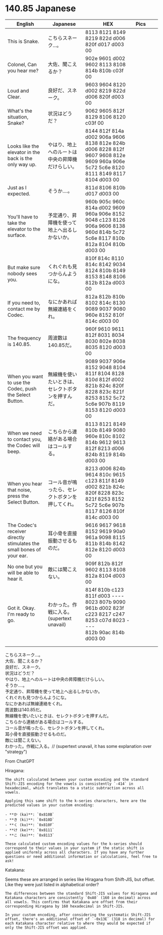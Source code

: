 
# 140.85 Japanese
| English                                                               | Japanese                       | HEX                                                                                                                                       | Pics |     |     |
| --------------------------------------------------------------------- | ------------------------------ | ----------------------------------------------------------------------------------------------------------------------------------------- | ---- | --- | --- |
| This is Snake.                                                        | こちらスネーク...。                    | 8113 8121 8149 8219 822d d006 820f d017 d003 00                                                                                           |      |     |     |
| Colonel, Can you hear me?                                             | 大佐、聞こえるか？                      | 902e 9601 d002 9602 8113 8108 814b 810b c03f 00                                                                                           |      |     |     |
| Loud and Clear.                                                       | 良好だ、スネーク。                      | 9603 9604 8120 d002 8219 822d d006 820f d003 00                                                                                           |      |     |     |
| What's the situation, Snake?                                          | 状況はどうだ？                        | 9062 9605 812f 8129 8106 8120 c03f 00                                                                                                     |      |     |     |
| Looks like the elevator in the back is the only way up.               | やはり、地上へのルートは中央の昇障機だけらしい。       | 8144 812f 814a d002 906a 9606 8138 812e 824b d006 8228 812f 9607 9608 812e 9609 960a 906e 5c72 5c6e 8120 8111 8149 8117 8104 d003 00      |      |     |     |
| Just as I expected.                                                   | そうか....。                       | 811d 8106 810b d017 d003 00                                                                                                               |      |     |     |
| You'll have to take the elevator to the surface.                      | 予定通り、昇障機を使って地上へ出るしかないか。        | 960b 905c 960c 814a d002 9609 960a 906e 8152 9048 c123 8126 906a 9606 8138 960d 814b 5c72 5c6e 8117 810b 812a 8104 810b d003 00           |      |     |     |
| But make sure nobody sees you.                                        | くれぐれも見つからんようにな。                | 810f 814c 8110 814c 8142 9034 8124 810b 8149 8153 8148 8106 812b 812a d003 00                                                             |      |     |     |
| If you need to, contact me by Codec.                                  | なにかあれば無線連絡をくれ。                 | 812a 812b 810b 8102 814c 8130 9089 9037 9080 960e 8152 810f 814c d003 00                                                                  |      |     |     |
| The frequency is 140.85.                                              | 周波数は140.85だ。                   | 960f 9610 9611 812f 8031 8034 8030 802e 8038 8035 8120 d003 00                                                                            |      |     |     |
| When you want to use the Codec, push the Select Button.               | 無線機を使いたいときは、セレクトボタンを押すんだ。      | 9089 9037 906e 8152 9048 8104 811f 8104 8128 810d 812f d002 821b 824c 820f 8228 823c 821f 8253 8152 5c72 5c6e 907b 8119 8153 8120 d003 00 |      |     |     |
| When we need to contact you, the Codec will beep.                     | こちらから連絡がある場合はコールする。            | 8113 8121 8149 810b 8149 9080 960e 810c 8102 814b 9612 9613 812f 8213 d006 824b 8119 814b d003 00                                         |      |     |     |
| When you hear that noise, press the Select Button.                    | コール音が鳴ったら、セレクトボタンを押してくれ。       | 8213 d006 824b 9614 810c 9615 c123 811f 8149 d002 821b 824c 820f 8228 823c 821f 8253 8152 5c72 5c6e 907b 8117 8126 810f 814c d003 00      |      |     |     |
| The Codec's receiver directly stimulates the small bones of your ear. | 耳小骨を直接振動させるものだ。                | 9616 9617 9618 8152 9619 90a0 961a 9098 8115 811b 814b 8142 812e 8120 d003 00                                                             |      |     |     |
| No one but you will be able to hear it.                               | 敵には聞こえない。                      | 909f 812b 812f 9602 8113 8108 812a 8104 d003 00                                                                                           |      |     |     |
| Got it. Okay. I'm ready to go.                                        | わかった。作戦に入る。(supertext unavail) | 814f 810b c123 811f d003 ---- 8023 807b 9090 961b d002 823f c223 8217 c247 8253 c07d 8023 ----<br> 812b 90ac 814b d003 00                 |      |     |     |
|                                                                       |                                |                                                                                                                                           |      |     |     |
|                                                                       |                                |                                                                                                                                           |      |     |     |

こちらスネーク...。                    
大佐、聞こえるか？                      
良好だ、スネーク。                      
状況はどうだ？                        
やはり、地上へのルートは中央の昇障機だけらしい。       
そうか....。                       
予定通り、昇障機を使って地上へ出るしかないか。        
くれぐれも見つからんようにな。                
なにかあれば無線連絡をくれ。                 
周波数は140.85だ。                   
無線機を使いたいときは、セレクトボタンを押すんだ。     
こちらから連絡がある場合はコールする。           
コール音が鳴ったら、セレクトボタンを押してくれ。      
耳小骨を直接振動させるものだ。               
敵には聞こえない。                     
わかった。作戦に入る。// (supertext unavail, it has some explanation over "strategy")

From ChatGPT

Hiragana:
```
The shift calculated between your custom encoding and the standard Shift-JIS encoding for the vowels is consistently `-414` in hexadecimal, which translates to a static subtraction across all vowels.

Applying this same shift to the k-series characters, here are the predicted values in your custom encoding:

- **か (ka)**: `0x810B`
- **き (ki)**: `0x810D`
- **く (ku)**: `0x810F`
- **け (ke)**: `0x8111`
- **こ (ko)**: `0x8113`

These calculated custom encoding values for the k-series should correspond to their values in your system if the static shift is applied uniformly across all characters. If you have any further questions or need additional information or calculations, feel free to ask! ​

```




Katakana:

Seems these are arranged in series like Hiragana from Shift-JIS, but offset. Like they were just listed in alphabetical order? 

```
The differences between the standard Shift-JIS values for Hiragana and Katakana characters are consistently `0xA0` (160 in decimal) across all vowels. This confirms that Katakana are offset from their corresponding Hiragana by 160 hexadecimal in Shift-JIS.

In your custom encoding, after considering the systematic Shift-JIS offset, there's an additional offset of `-0x13E` (318 in decimal) for each Katakana character relative to where they would be expected if only the Shift-JIS offset was applied.
```

